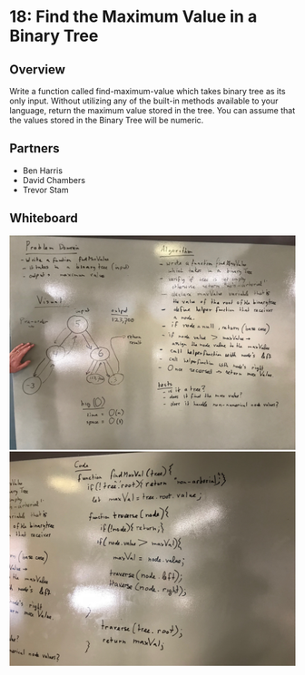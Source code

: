# 18: Find the Maximum Value in a Binary Tree
## Overview
Write a function called find-maximum-value which takes binary tree as its only input. Without utilizing any of the built-in methods available to your language, return the maximum value stored in the tree. You can assume that the values stored in the Binary Tree will be numeric.

## Partners
* Ben Harris
* David Chambers
* Trevor Stam

## Whiteboard
![Problem Domain](./images/whiteboard1.jpg)
![Solution](./images/whiteboard2.jpg)